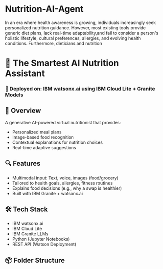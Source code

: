 # Nutrition-AI-Agent
In an era where health awareness is growing, individuals increasingly seek personalized  nutrition guidance. However, most existing tools provide generic diet plans, lack real-time adaptability,and fail to consider a person's holistic lifestyle, cultural preferences, allergies, and evolving health  conditions. Furthermore, dieticians and nutrition
# 🥗 The Smartest AI Nutrition Assistant

### 🚀 Deployed on: IBM watsonx.ai using IBM Cloud Lite + Granite Models

## 🧠 Overview
A generative AI-powered virtual nutritionist that provides:
- Personalized meal plans
- Image-based food recognition
- Contextual explanations for nutrition choices
- Real-time adaptive suggestions

## 🔍 Features
- Multimodal input: Text, voice, images (food/grocery)
- Tailored to health goals, allergies, fitness routines
- Explains food decisions (e.g., why a swap is healthier)
- Built with IBM Granite + watsonx.ai

## 🛠️ Tech Stack
- IBM watsonx.ai
- IBM Cloud Lite
- IBM Granite LLMs
- Python (Jupyter Notebooks)
- REST API (Watson Deployment)

## 📦 Folder Structure
